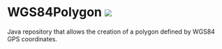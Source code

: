 # WGS84Polygon [![](https://jitpack.io/v/DavidLSmyth/WGS84Polygon.svg)](https://jitpack.io/#DavidLSmyth/WGS84Polygon)

Java repository that allows the creation of a polygon defined by WGS84 GPS coordinates.
